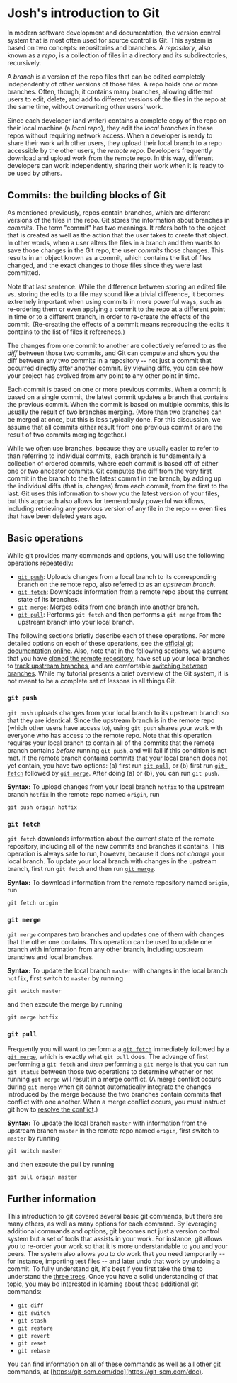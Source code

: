 # Josh's introduction to Git

In modern software development and documentation, the version control system that is most often used for source control is Git. This system is based on two concepts: repositories and branches. A *repository*, also known as a *repo*, is a collection of files in a directory and its subdirectories, recursively.

A *branch* is a version of the repo files that can be edited completely independently of other versions of those files. A repo holds one or more branches. Often, though, it contains many branches, allowing different users to edit, delete, and add to different versions of the files in the repo at the same time, without overwriting other users’ work.

Since each developer (and writer) contains a complete copy of the repo on their local machine (a *local repo*), they edit the *local branches* in these repos without requiring network access. When a developer is ready to share their work with other users, they upload their local branch to a repo accessible by the other users, the *remote repo*. Developers frequently download and upload work from the remote repo. In this way, different developers can work independently, sharing their work when it is ready to be used by others.

## Commits: the building blocks of Git

As mentioned previously, repos contain branches, which are different versions of the files in the repo. Git stores the information about branches in *commits*. The term "commit" has two meanings. It refers both to the object that is created as well as the action that the user takes to create that object. In other words, when a user alters the files in a branch and then wants to save those changes in the Git repo, the user *commits* those changes. This results in an object known as a commit, which contains the list of files changed, and the exact changes to those files since they were last committed.

Note that last sentence. While the difference between storing an edited file vs. storing the edits to a file may sound like a trivial difference, it becomes extremely important when using commits in more powerful ways, such as re-ordering them or even applying a commit to the repo at a different point in time or to a different branch, in order to re-create the effects of the commit. (Re-creating the effects of a commit means reproducing the edits it contains to the list of files it references.)

The changes from one commit to another are collectively referred to as the *diff* between those two commits, and Git can compute and show you the diff between any two commits in a repository -- not just a commit that occurred directly after another commit. By viewing diffs, you can see how your project has evolved from any point to any other point in time.

Each commit is based on one or more previous commits. When a commit is based on a single commit, the latest commit updates a branch that contains the previous commit. When the commit is based on multiple commits, this is usually the result of two branches [merging](#git-merge). (More than two branches can be merged at once, but this is less typically done. For this discussion, we assume that all commits either result from one previous commit or are the result of two commits merging together.)

While we often use branches, because they are usually easier to refer to than referring to individual commits, each branch is fundamentally a collection of ordered commits, where each commit is based off of either one or two ancestor commits. Git computes the diff from the very first commit in the branch to the the latest commit in the branch, by adding up the individual diffs (that is, changes) from each commit, from the first to the last. Git uses this information to show you the latest version of your files, but this approach also allows for tremendously powerful workflows, including retrieving any previous version of any file in the repo -- even files that have been deleted years ago.


## Basic operations

While git provides many commands and options, you will use the following operations repeatedly:

- [`git push`](#git-push): Uploads changes from a local branch to its corresponding branch on the remote repo, also referred to as an *upstream branch*. 
- [`git fetch`](#git-fetch): Downloads information from a remote repo about the current state of its branches.
- [`git merge`](#git-merge): Merges edits from one branch into another branch.
- [`git pull`](#git-pull): Performs `git fetch` and then performs a `git merge` from the upstream branch into your local branch.

The following sections briefly describe each of these operations. For more detailed options on each of these operations, see the [official git documentation online](https://git-scm.com/doc). Also, note that in the following sections, we assume that you have [cloned the remote repository](https://git-scm.com/book/en/v2/Git-Basics-Getting-a-Git-Repository), have set up your local branches to [track upstream branches](https://www.git-tower.com/learn/git/faq/track-remote-upstream-branch/), and are comfortable [switching between branches](https://git-scm.com/docs/git-switch). While my tutorial presents a brief overview of the Git system, it is not meant to be a complete set of lessons in all things Git.

### `git push`

`git push` uploads changes from your local branch to its upstream branch so that they are identical. Since the upstream branch is in the remote repo (which other users have access to), using `git push` shares your work with everyone who has access to the remote repo. Note that this operation requires your local branch to contain all of the commits that the remote branch contains *before* running `git push`, and will fail if this condition is not met. If the remote branch contains commits that your local branch does not yet contain, you have two options: (a) first run [`git pull`](#git-pull), or (b) first run [`git fetch`](#git-fetch) followed by [`git merge`](#git-merge). After doing (a) or (b), you can run `git push`.

**Syntax:** To upload changes from your local branch `hotfix` to the upstream branch `hotfix` in the remote repo named `origin`, run

```
git push origin hotfix
```

### `git fetch`

`git fetch` downloads information about the current state of the remote repository, including all of the new commits and branches it contains. This operation is always safe to run, however, because it does not *change* your local branch. To update your local branch with changes in the upstream branch, first run `git fetch` and then run [`git merge`](#git-merge).

**Syntax:** To download information from the remote repository named `origin`, run

```
git fetch origin
```

### `git merge`

`git merge` compares two branches and updates one of them with changes that the other one contains. This operation can be used to update one branch with information from any other branch, including upstream branches and local branches. 

**Syntax:** To update the local branch `master` with changes in the local branch `hotfix`, first switch to `master` by running

```
git switch master
```

and then execute the merge by running

```
git merge hotfix
```

### `git pull`

Frequently you will want to perform a a [`git fetch`](#git-fetch) immediately followed by a [`git merge`](#git-merge), which is exactly what `git pull` does. The advange of first performing a `git fetch` and *then* performing a `git merge` is that you can run `git status` between those two operations to determine whether or not running `git merge` will result in a merge conflict. (A merge conflict occurs during `git merge` when git cannot automatically integrate the changes introduced by the merge because the two branches contain commits that conflict with one another. When a merge conflict occurs, you must instruct git how to [resolve the conflict](https://git-scm.com/docs/git-merge#_how_to_resolve_conflicts).)

**Syntax:** To update the local branch `master` with information from the upstream branch `master` in the remote repo named `origin`, first switch to `master` by running

```
git switch master
```
and then execute the pull by running

```
git pull origin master
```

## Further information

This introduction to git covered several basic git commands, but there are many others, as well as many options for each command. By leveraging additional commands and options, git becomes not just a version control system but a set of tools that assists in your work. For instance, git allows you to re-order your work so that it is more understandable to you and your peers. The system also allows you to do work that you need temporarily -- for instance, importing test files -- and later undo that work by undoing a commit. To fully understand git, it's best if you first take the time to understand the [three trees](https://git-scm.com/book/en/v2/Git-Tools-Reset-Demystified#the-three-trees). Once you have a solid understanding of that topic, you may be interested in learning about these additional git commands:

- `git diff`
- `git switch`
- `git stash`
- `git restore`
- `git revert`
- `git reset`
- `git rebase`

You can find information on all of these commands as well as all other git commands, at [https://git-scm.com/doc](https://git-scm.com/doc). 

